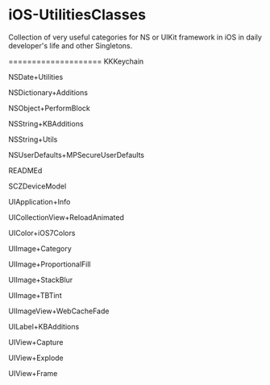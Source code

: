 iOS-UtilitiesClasses
====================

Collection of very useful categories for NS or UIKit framework in iOS in daily developer's life and other Singletons.

====================
KKKeychain

NSDate+Utilities

NSDictionary+Additions

NSObject+PerformBlock

NSString+KBAdditions

NSString+Utils

NSUserDefaults+MPSecureUserDefaults

READMEd

SCZDeviceModel

UIApplication+Info

UICollectionView+ReloadAnimated

UIColor+iOS7Colors

UIImage+Category

UIImage+ProportionalFill

UIImage+StackBlur

UIImage+TBTint

UIImageView+WebCacheFade

UILabel+KBAdditions

UIView+Capture

UIView+Explode

UIView+Frame

